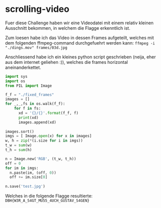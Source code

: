 # scrolling-video

Fuer diese Challenge haben wir eine Videodatei mit einem relativ kleinen Ausschnitt bekommen, in welchem die Flagge erkenntlich ist.

Zum loesen habe ich das Video in dessen Frames aufgeteilt, welches mit dem folgenden ffmpeg-command durchgefuehrt werden kann: `ffmpeg -i "./dings.mov" frames/03d.jpg`

Anschliessend habe ich ein kleines python script geschrieben (neija, eher aus dem internet geliehen :)), welches die frames horizontal aneinanderkettet.

```python
import sys
import os
from PIL import Image

f_f = "./fixed_frames"
images = []
for _,_,fs in os.walk(f_f):
    for f in fs:
      xd = '{}/{}'.format(f_f, f)
      print(xd)
      images.append(xd)
      
images.sort()
imgs = [ Image.open(x) for x in images]
w, h = zip(*(i.size for i in imgs))
t_w = sum(w)
t_h = sum(h)

n = Image.new('RGB', (t_w, t_h))
off = 0
for im in imgs:
  n.paste(im, (off, 0))
  off += im.size[0]
            
n.save('test.jpg')
```

Welches in die folgende Flagge resultierte: `DBH{W3R_A_S4GT_MU55_4UCH_GUSTAV_S4GEN}`
